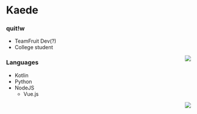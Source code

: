 # Kaede
### quit!w
- TeamFruit Dev(?)
- College student

<a href="https://github.com/anuraghazra/github-readme-stats">
  <img align="right" src="https://github-readme-stats.vercel.app/api?username=KomeijiKaede&count_private=true&hide_rank=true&show_icons=true&title_color=ffffff&text_color=ffffff&icon_color=ffffff&bg_color=30,9795f0,fbc8d4&hide_border=true" />
</a>

### Languages
- Kotlin
- Python
- NodeJS
  - Vue.js

<a href="https://github.com/anuraghazra/github-readme-stats">
  <img align="right" src="https://github-readme-stats.vercel.app/api/top-langs/?username=KomeijiKaede&title_color=ffffff&text_color=ffffff&icon_color=ffffff&bg_color=30,9795f0,fbc8d4&hide_border=true" />
</a>
